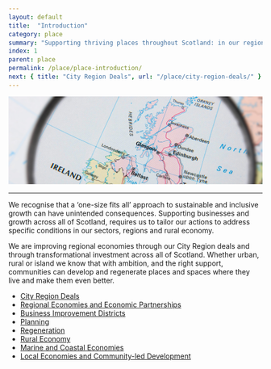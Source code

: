 ```yaml
---
layout: default
title:  "Introduction"
category: place
summary: "Supporting thriving places throughout Scotland: in our regions, cities, towns and the rural economy."
index: 1
parent: place
permalink: /place/place-introduction/
next: { title: "City Region Deals", url: "/place/city-region-deals/" }
---
```

![Places Photo](/assets/images/pageimages/place.jpg)
<br>
<hr>


We recognise that a ‘one-size fits all’ approach to sustainable and inclusive growth can have unintended consequences. Supporting businesses and growth across all of Scotland, requires us to tailor our actions to address specific conditions in our sectors, regions and rural economy.

We are improving regional economies through our City Region deals and through transformational investment across all of Scotland.  Whether urban, rural or island we know that with ambition, and the right support, communities can develop and regenerate places and spaces where they live and make them even better.


* [City Region Deals](/place/city-region-deals/)
* [Regional Economies and Economic Partnerships](/place/regional-economies/)
* [Business Improvement Districts](/place/business-improvement-districts/)
* [Planning](/place/planning/)
* [Regeneration](/place/regeneration/)
* [Rural Economy](/place/rural-economy/)
* [Marine and Coastal Economies](/place/marine-and-coastal/)
* [Local Economies and Community-led Development](/place/local-economies/)

